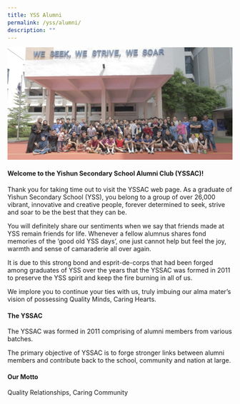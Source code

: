 ```yaml
---
title: YSS Alumni
permalink: /yss/alumni/
description: ""
---
```

![](/images/YSS/Alumni/yss_alumni_2023.jpeg)

#### Welcome to the Yishun Secondary School Alumni Club (YSSAC)!

Thank you for taking time out to visit the YSSAC web page. As a graduate of Yishun Secondary School (YSS), you belong to a group of over 26,000 vibrant, innovative and creative people, forever determined to seek, strive and soar to be the best that they can be.

You will definitely share our sentiments when we say that friends made at YSS remain friends for life. Whenever a fellow alumnus shares fond memories of the ‘good old YSS days’, one just cannot help but feel the joy, warmth and sense of camaraderie all over again.

It is due to this strong bond and esprit-de-corps that had been forged among graduates of YSS over the years that the YSSAC was formed in 2011 to preserve the YSS spirit and keep the fire burning in all of us.

We implore you to continue your ties with us, truly imbuing our alma mater’s vision of possessing Quality Minds, Caring Hearts.

#### The YSSAC

The YSSAC was formed in 2011 comprising of alumni members from various batches.  

The primary objective of YSSAC is to forge stronger links between alumni members and contribute back to the school, community and nation at large.

#### Our Motto

Quality Relationships, Caring Community